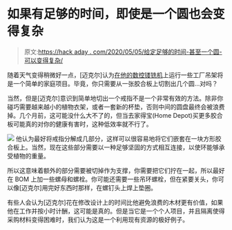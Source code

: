 # 如果有足够的时间，即使是一个圆也会变得复杂

> 原文:[https://hack aday . com/2020/05/05/给定足够的时间-甚至一个圆-可以变得复杂/](https://hackaday.com/2020/05/05/given-enough-time-even-a-circle-can-get-complicated/)

随着天气变得稍微好一点，[迈克尔]认为[在他的数控镂铣机](http://www.kronosrobotics.com/planterhanger)上运行一些工厂吊架将是一个简单的家庭项目。毕竟，你只需要从一张胶合板上切割出几个圆…对吗？

当然，但是[迈克尔]意识到简单地切出一个戒指不是一个非常有效的方法。除非你碰巧需要越来越小的植物衣架，或者一套新的杯垫，否则中间的圆盘最终会被浪费掉。几个月前，这可能没什么大不了的，但当去家得宝(Home Depot)买更多胶合板可能真的对你的健康有害时，这种低效率就不行了。

[![](../Images/21185c4b02ba71f1b42eddc0f17ad68d.png)](https://hackaday.com/wp-content/uploads/2020/04/cnchanger_detail.jpg) 他认为最好将戒指分解成几部分，这样可以很容易地将它们嵌套在一块方形胶合板上。当然，现在这些部分需要以一种足够坚固的方式相互连接，以使环能够承受植物的重量。

所以这意味着额外的部分需要被切掉作为支撑，你需要把它们拧在一起，所以最好在 BOM 上加一些螺母和螺栓。你可能还需要一些吊环螺栓，但在紧要关头，你可以像[迈克尔]用完好东西时那样，在螺钉头上焊上垫圈。

有些人会认为[迈克尔]花在修改设计上的时间比他避免浪费的木材更有价值，如果他在工作并按小时计酬，这可能是真的。但是当它是一个个人项目，并且隔离使得采购材料变得困难时，我们认为这是一个利用现有资源的极好例子。